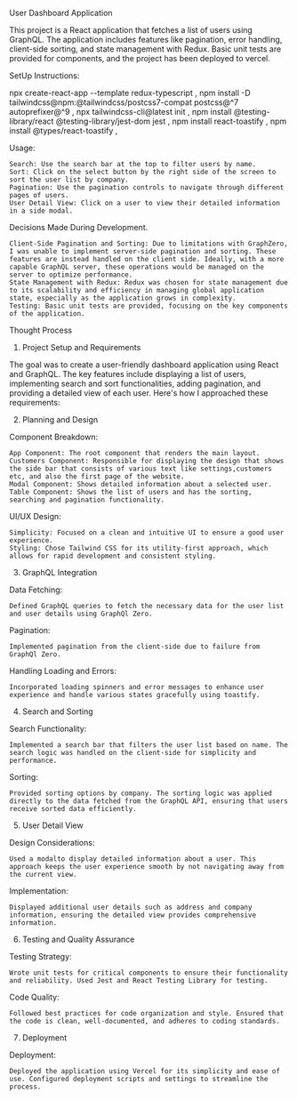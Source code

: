 User Dashboard Application



This project is a React application that fetches a list of users using GraphQL. The application includes features like pagination, error handling, client-side sorting, and state management with Redux. Basic unit tests are provided for components, and the project has been deployed to vercel.

SetUp Instructions:

npx create-react-app <app name> --template redux-typescript , 
npm install -D tailwindcss@npm:@tailwindcss/postcss7-compat postcss@^7 autoprefixer@^9 , 
npx tailwindcss-cli@latest init , 
npm install @testing-library/react @testing-library/jest-dom jest , 
npm install react-toastify , 
npm install @types/react-toastify , 



Usage:

    Search: Use the search bar at the top to filter users by name.
    Sort: Click on the select button by the right side of the screen to sort the user list by company.
    Pagination: Use the pagination controls to navigate through different pages of users.
    User Detail View: Click on a user to view their detailed information in a side modal.
    



Decisions Made During Development.

    Client-Side Pagination and Sorting: Due to limitations with GraphZero, I was unable to implement server-side pagination and sorting. These features are instead handled on the client side. Ideally, with a more capable GraphQL server, these operations would be managed on the server to optimize performance.
    State Management with Redux: Redux was chosen for state management due to its scalability and efficiency in managing global application state, especially as the application grows in complexity.
    Testing: Basic unit tests are provided, focusing on the key components of the application.


Thought Process
1. Project Setup and Requirements

The goal was to create a user-friendly dashboard application using React and GraphQL. The key features include displaying a list of users, implementing search and sort functionalities, adding pagination, and providing a detailed view of each user. Here's how I approached these requirements:

2. Planning and Design

Component Breakdown:

    App Component: The root component that renders the main layout.
    Customers Component: Responsible for displaying the design that shows the side bar that consists of various text like settings,customers etc, and also the first page of the website.
    Modal Component: Shows detailed information about a selected user.
    Table Component: Shows the list of users and has the sorting, searching and pagination functionality.

UI/UX Design:

    Simplicity: Focused on a clean and intuitive UI to ensure a good user experience.
    Styling: Chose Tailwind CSS for its utility-first approach, which allows for rapid development and consistent styling.
    

3. GraphQL Integration

Data Fetching:

    Defined GraphQL queries to fetch the necessary data for the user list and user details using GraphQl Zero.

Pagination:

    Implemented pagination from the client-side due to failure from GraphQl Zero.

Handling Loading and Errors:

    Incorporated loading spinners and error messages to enhance user experience and handle various states gracefully using toastify.

4. Search and Sorting

Search Functionality:

    Implemented a search bar that filters the user list based on name. The search logic was handled on the client-side for simplicity and performance.

Sorting:

    Provided sorting options by company. The sorting logic was applied directly to the data fetched from the GraphQL API, ensuring that users receive sorted data efficiently.

5. User Detail View

Design Considerations:

    Used a modalto display detailed information about a user. This approach keeps the user experience smooth by not navigating away from the current view.

Implementation:

    Displayed additional user details such as address and company information, ensuring the detailed view provides comprehensive information.

6. Testing and Quality Assurance

Testing Strategy:

    Wrote unit tests for critical components to ensure their functionality and reliability. Used Jest and React Testing Library for testing.

Code Quality:

    Followed best practices for code organization and style. Ensured that the code is clean, well-documented, and adheres to coding standards.

7. Deployment

Deployment:

    Deployed the application using Vercel for its simplicity and ease of use. Configured deployment scripts and settings to streamline the process.
    
